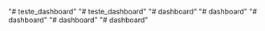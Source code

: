 "# teste_dashboard" 
"# teste_dashboard" 
"# dashboard" 
"# dashboard" 
"# dashboard" 
"# dashboard" 
"# dashboard" 
